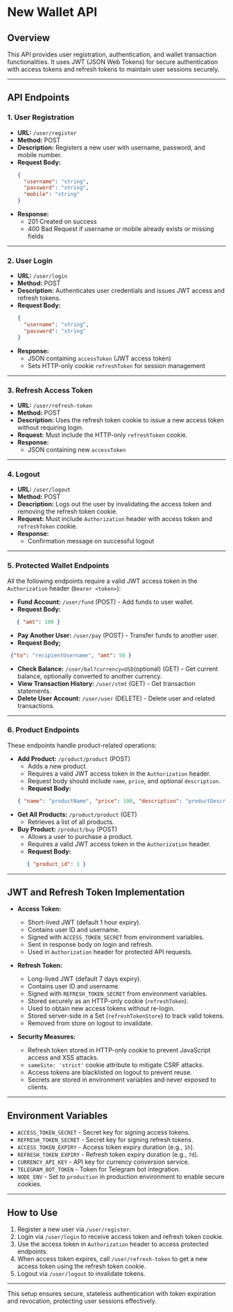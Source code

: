 # New Wallet API

## Overview

This API provides user registration, authentication, and wallet transaction functionalities. It uses JWT (JSON Web Tokens) for secure authentication with access tokens and refresh tokens to maintain user sessions securely.

---

## API Endpoints

### 1. User Registration

- **URL:** `/user/register`
- **Method:** POST
- **Description:** Registers a new user with username, password, and mobile number.
- **Request Body:**
  ```json
  {
    "username": "string",
    "password": "string",
    "mobile": "string"
  }
  ```
- **Response:**
  - 201 Created on success
  - 400 Bad Request if username or mobile already exists or missing fields

---

### 2. User Login

- **URL:** `/user/login`
- **Method:** POST
- **Description:** Authenticates user credentials and issues JWT access and refresh tokens.
- **Request Body:**
  ```json
  {
    "username": "string",
    "password": "string"
  }
  ```
- **Response:**
  - JSON containing `accessToken` (JWT access token)
  - Sets HTTP-only cookie `refreshToken` for session management

---

### 3. Refresh Access Token

- **URL:** `/user/refresh-token`
- **Method:** POST
- **Description:** Uses the refresh token cookie to issue a new access token without requiring login.
- **Request:** Must include the HTTP-only `refreshToken` cookie.
- **Response:**
  - JSON containing new `accessToken`

---

### 4. Logout

- **URL:** `/user/logout`
- **Method:** POST
- **Description:** Logs out the user by invalidating the access token and removing the refresh token cookie.
- **Request:** Must include `Authorization` header with access token and `refreshToken` cookie.
- **Response:**
  - Confirmation message on successful logout

---

### 5. Protected Wallet Endpoints

All the following endpoints require a valid JWT access token in the `Authorization` header (`Bearer <token>`):

- **Fund Account:** `/user/fund` (POST) - Add funds to user wallet.
- **Request Body:**
```json
   { "amt": 100 }
```
- **Pay Another User:** `/user/pay` (POST) - Transfer funds to another user.
- **Request Body;**
```json
 {"to": "recipientUsername", "amt": 50 }
```
- **Check Balance:** `/user/bal?currency=USD`(optional) (GET) - Get current balance, optionally converted to another currency.
- **View Transaction History:** `/user/stmt` (GET) - Get transaction statements.
- **Delete User Account:** `/user/user` (DELETE) - Delete user and related transactions.

---

### 6. Product Endpoints

These endpoints handle product-related operations:

- **Add Product:** `/product/product` (POST)
  - Adds a new product.
  - Requires a valid JWT access token in the `Authorization` header.
  - Request body should include `name`, `price`, and optional `description`.
  - **Request Body:**
  ```json
  { "name": "productName", "price": 100, "description": "productDescription" }
  ```
- **Get All Products:** `/product/product` (GET)
  - Retrieves a list of all products.
- **Buy Product:** `/product/buy` (POST)
  - Allows a user to purchase a product.
  - Requires a valid JWT access token in the `Authorization` header.
  - **Request Body:**
  ```json
     { "product_id": 1 }
  ```

---

## JWT and Refresh Token Implementation

- **Access Token:**
  - Short-lived JWT (default 1 hour expiry).
  - Contains user ID and username.
  - Signed with `ACCESS_TOKEN_SECRET` from environment variables.
  - Sent in response body on login and refresh.
  - Used in `Authorization` header for protected API requests.

- **Refresh Token:**
  - Long-lived JWT (default 7 days expiry).
  - Contains user ID and username.
  - Signed with `REFRESH_TOKEN_SECRET` from environment variables.
  - Stored securely as an HTTP-only cookie (`refreshToken`).
  - Used to obtain new access tokens without re-login.
  - Stored server-side in a Set (`refreshTokenStore`) to track valid tokens.
  - Removed from store on logout to invalidate.

- **Security Measures:**
  - Refresh token stored in HTTP-only cookie to prevent JavaScript access and XSS attacks.
  - `sameSite: 'strict'` cookie attribute to mitigate CSRF attacks.
  - Access tokens are blacklisted on logout to prevent reuse.
  - Secrets are stored in environment variables and never exposed to clients.

---

## Environment Variables

- `ACCESS_TOKEN_SECRET` - Secret key for signing access tokens.
- `REFRESH_TOKEN_SECRET` - Secret key for signing refresh tokens.
- `ACCESS_TOKEN_EXPIRY` - Access token expiry duration (e.g., `1h`).
- `REFRESH_TOKEN_EXPIRY` - Refresh token expiry duration (e.g., `7d`).
- `CURRENCY_API_KEY` - API key for currency conversion service.
- `TELEGRAM_BOT_TOKEN` - Token for Telegram bot integration.
- `NODE_ENV` - Set to `production` in production environment to enable secure cookies.

---

## How to Use

1. Register a new user via `/user/register`.
2. Login via `/user/login` to receive access token and refresh token cookie.
3. Use the access token in `Authorization` header to access protected endpoints.
4. When access token expires, call `/user/refresh-token` to get a new access token using the refresh token cookie.
5. Logout via `/user/logout` to invalidate tokens.

---

This setup ensures secure, stateless authentication with token expiration and revocation, protecting user sessions effectively.
